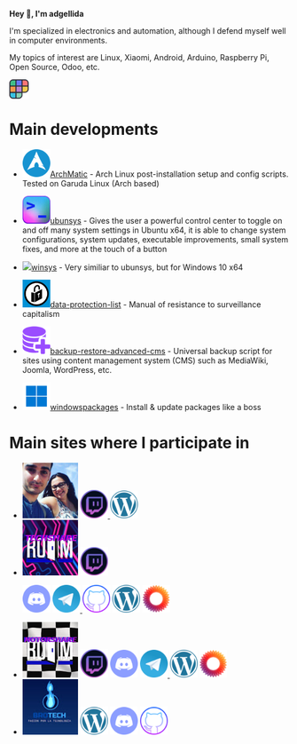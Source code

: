 <p align="center">
  
**Hey 👋, I'm adgellida**

I'm specialized in electronics and automation, although I defend myself well in computer environments.

My topics of interest are Linux, Xiaomi, Android, Arduino, Raspberry Pi, Open Source, Odoo, etc.

<a href="https://adgellida.com/adgellida_web">
  <img align="left" alt="" width="35px" src="https://techshareroom.com/techshareroom_wiki/images/2/2e/WordPress_blue_logo.png" />
</a>  
  
<a href="https://twitter.com/adgellida">
  <img align="left" alt="" width="35px" src="https://techshareroom.com/techshareroom_wiki/images/f/f7/Twitter.png" />
</a>
                                                                                                                       
<a href="https://www.linkedin.com/in/adgellida/">
  <img align="left" alt="" width="35px" src="https://techshareroom.com/techshareroom_wiki/images/a/ae/LinkedIn.png" />
</a>

  <a href="https://www.polywork.com/adgellida/">
  <img align="left" alt="" width="35px" src="https://raw.githubusercontent.com/adgellida/resources/master/images/polywork.png" />
</a>
  
<a href="https://t.me/adgellida">
  <img align="left" alt="" width="35px" src="https://techshareroom.com/techshareroom_wiki/images/7/7a/Logotelegram.png" />
</a>

<a href="https://www.twitch.tv/adgellida">
  <img align="left" alt="" width="35px" src="https://techshareroom.com/techshareroom_wiki/images/4/40/Twitch.png" />
</a>

<a href="https://discord.com/users/280292967745454081">
  <img align="left" alt="" width="35px" src="https://techshareroom.com/techshareroom_wiki/images/d/dd/Discord.png" />
</a>

<a href="https://www.instagram.com/adgellida/">
  <img align="left" alt="" width="35px" src="https://techshareroom.com/techshareroom_wiki/images/b/b7/Instagram.png" />
</a>

<a href="https://www.youtube.com/c/AntonioDavidGellidaLavara">
  <img align="left" alt="" width="35px" src="https://techshareroom.com/techshareroom_wiki/images/c/c0/YouTube.png" />
</a>
 
</p>

<br>
</br>

<p align="left">
    
Main developments
=============================================

* <img src="https://raw.githubusercontent.com/adgellida/ArchMatic/master/logo.png" width="50">[ArchMatic](https://github.com/adgellida/ArchMatic) - Arch Linux post-installation setup and config scripts. Tested on Garuda Linux (Arch based)

* <img src="https://raw.githubusercontent.com/adgellida/ubunsys/master/logo.png" width="50">[ubunsys](https://github.com/adgellida/ubunsys) - Gives the user a powerful control center to toggle on and off many system settings in Ubuntu x64, it is able to change system configurations, system updates, executable improvements, small system fixes, and more at the touch of a button

* <img src="https://raw.githubusercontent.com/adgellida/winsys/master/logo.png" width="50">[winsys](https://github.com/adgellida/winsys) - Very similiar to ubunsys, but for Windows 10 x64

* <img src="https://raw.githubusercontent.com/adgellida/data-protection-list/main/images/privacy-first.png" width="50">[data-protection-list](https://github.com/adgellida/data-protection-list) - Manual of resistance to surveillance capitalism
  
* <img src="https://github.com/techshareroom/resources/raw/main/images/backup-restore-advanced-cms.png" width="50">[backup-restore-advanced-cms](https://github.com/techshareroom/backup-restore-advanced-cms) - Universal backup script for sites using content management system (CMS) such as MediaWiki, Joomla, WordPress, etc.

* <img src="https://raw.githubusercontent.com/adgellida/windowspackages/master/logo2.png" width="50">[windowspackages](https://github.com/adgellida/windowspackages) - Install & update packages like a boss

</p>

Main sites where I participate in
=============================================
  <!-- adgellida -->
* <img src="https://github.com/adgellida/resources/blob/master/images/photo2.png" width="100">
  <a href="https://www.twitch.tv/adgellida" target="_blank"><img src="https://github.com/adgellida/resources/blob/master/images/twitch.png" width="50">
  <a href="https://adgellida.com/adgellida_web" target="_blank"><img src="https://github.com/adgellida/resources/blob/master/images/WordPress_blue_logo.png" width="50"></a>

  <!-- TechShareRoom -->
* <img src="https://github.com/adgellida/resources/blob/master/images/Techshare_room_Logo3_1.gif" width="100">
  <a href="https://www.twitch.tv/techshareroom" target="_blank"><img src="https://github.com/adgellida/resources/blob/master/images/twitch.png" width="50"></a>

  <a href="https://discord.gg/m3faPREr23" target="_blank"><img src="https://github.com/adgellida/resources/blob/master/images/discord.png" width="50"></a>
  <a href="https://t.me/TechShareRoom" target="_blank"><img src="https://github.com/adgellida/resources/blob/master/images/telegram.png" width="50">
  <a href="https://github.com/TechShareRoom" target="_blank"><img src="https://github.com/adgellida/resources/blob/master/images/github.png" width="50"></a>
  <a href="https://techshareroom.com/techshareroom_web" target="_blank"><img src="https://github.com/adgellida/resources/blob/master/images/WordPress_blue_logo.png" width="50"></a>
  <a href="https://techshareroom.com/techshareroom_wiki" target="_blank"><img src="https://github.com/adgellida/resources/blob/master/images/mediawiki.png" width="50"></a>

  <!-- MotorShareRoom -->
* <img src="https://github.com/adgellida/resources/blob/master/images/Motorshare_room_Logo2.png" width="100">
  <a href="https://www.twitch.tv/techshareroom" target="_blank"><img src="https://github.com/adgellida/resources/blob/master/images/twitch.png" width="50"></a>
  <a href="https://discord.gg/fz6uMEq" target="_blank"><img src="https://github.com/adgellida/resources/blob/master/images/discord.png" width="50"></a> 
  <a href="https://t.me/MotorShareRoom" target="_blank"><img src="https://github.com/adgellida/resources/blob/master/images/telegram.png" width="50">
  <a href="https://motorshareroom.com/motorshareroom_web" target="_blank"><img src="https://github.com/adgellida/resources/blob/master/images/WordPress_blue_logo.png" width="50"></a>
  <a href="https://motorshareroom.com/motorshareroom_wiki" target="_blank"><img src="https://github.com/adgellida/resources/blob/master/images/mediawiki.png" width="50"></a>

    <!-- Brotech -->
* <img src="https://github.com/adgellida/resources/blob/master/images/Brotech.jpg" width="100">
  <a href="https://brotechka.wordpress.com" target="_blank"><img src="https://github.com/adgellida/resources/blob/master/images/WordPress_blue_logo.png" width="50"></a>
  <a href="https://discord.gg/kCGhQcrVKK" target="_blank"><img src="https://github.com/adgellida/resources/blob/master/images/discord.png" width="50"></a>
  <a href="https://github.com/TVBrotech" target="_blank"><img src="https://github.com/adgellida/resources/blob/master/images/github.png" width="50"></a>

